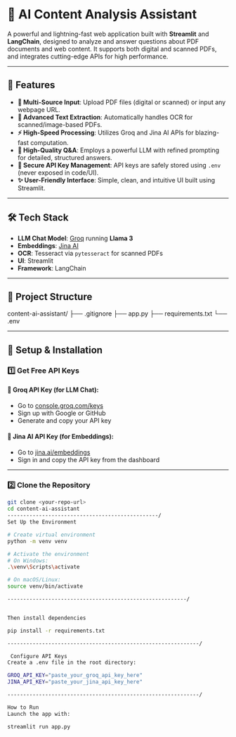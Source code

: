 # 🧠 AI Content Analysis Assistant

A powerful and lightning-fast web application built with **Streamlit** and **LangChain**, designed to analyze and answer questions about PDF documents and web content. It supports both digital and scanned PDFs, and integrates cutting-edge APIs for high performance.

---

## 🚀 Features

- **📄 Multi-Source Input**: Upload PDF files (digital or scanned) or input any webpage URL.
- **🧠 Advanced Text Extraction**: Automatically handles OCR for scanned/image-based PDFs.
- **⚡ High-Speed Processing**: Utilizes Groq and Jina AI APIs for blazing-fast computation.
- **💬 High-Quality Q&A**: Employs a powerful LLM with refined prompting for detailed, structured answers.
- **🔐 Secure API Key Management**: API keys are safely stored using `.env` (never exposed in code/UI).
- **✨ User-Friendly Interface**: Simple, clean, and intuitive UI built using Streamlit.

---

## 🛠️ Tech Stack

- **LLM Chat Model**: [Groq](https://console.groq.com/) running **Llama 3**
- **Embeddings**: [Jina AI](https://jina.ai/embeddings/)
- **OCR**: Tesseract via `pytesseract` for scanned PDFs
- **UI**: Streamlit
- **Framework**: LangChain

---

## 📁 Project Structure

content-ai-assistant/
├── .gitignore
├── app.py
├── requirements.txt
└── .env



---

## 🧪 Setup & Installation

### 1️⃣ Get Free API Keys

#### 🔹 Groq API Key (for LLM Chat):
- Go to [console.groq.com/keys](https://console.groq.com/keys)
- Sign up with Google or GitHub
- Generate and copy your API key

#### 🔹 Jina AI API Key (for Embeddings):
- Go to [jina.ai/embeddings](https://jina.ai/embeddings/)
- Sign in and copy the API key from the dashboard

---

### 2️⃣ Clone the Repository

```bash
git clone <your-repo-url>
cd content-ai-assistant
------------------------------------------------/
Set Up the Environment

# Create virtual environment
python -m venv venv

# Activate the environment
# On Windows:
.\venv\Scripts\activate

# On macOS/Linux:
source venv/bin/activate

---------------------------------------------------------/


Then install dependencies

pip install -r requirements.txt

-------------------------------------------------------------/

 Configure API Keys
Create a .env file in the root directory:

GROQ_API_KEY="paste_your_groq_api_key_here"
JINA_API_KEY="paste_your_jina_api_key_here"

-------------------------------------------------------------/

How to Run
Launch the app with:

streamlit run app.py

